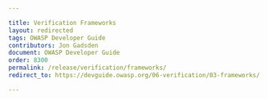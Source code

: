 ```yaml
---

title: Verification Frameworks
layout: redirected
tags: OWASP Developer Guide
contributors: Jon Gadsden
document: OWASP Developer Guide
order: 8300
permalink: /release/verification/frameworks/
redirect_to: https://devguide.owasp.org/06-verification/03-frameworks/

---
```

